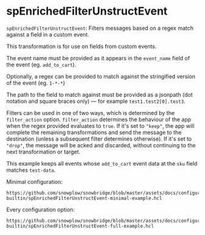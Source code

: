 # spEnrichedFilterUnstructEvent

`spEnrichedFilterUnstructEvent`: Filters messages based on a regex match against a field in a custom event.

This transformation is for use on fields from custom events.

The event name must be provided as it appears in the `event_name` field of the event (eg. `add_to_cart`). 

Optionally, a regex can be provided to match against the stringified version of the event (eg. `1-*-*`)

The path to the field to match against must be provided as a jsonpath (dot notation and square braces only) — for example `test1.test2[0].test3`.

Filters can be used in one of two ways, which is determined by the `filter_action` option. `filter_action` determines the behaviour of the app when the regex provided evaluates to `true`. If it's set to `"keep"`, the app will complete the remaining transformations and send the message to the destination (unless a subsequent filter determines otherwise). If it's set to `"drop"`, the message will be acked and discarded, without continuing to the next transformation or target.

This example keeps all events whose `add_to_cart` event data at the `sku` field matches `test-data`.

Minimal configuration:

```hcl reference
https://github.com/snowplow/snowbridge/blob/master/assets/docs/configuration/transformations/snowplow-builtin/spEnrichedFilterUnstructEvent-minimal-example.hcl
```

Every configuration option:

```hcl reference
https://github.com/snowplow/snowbridge/blob/master/assets/docs/configuration/transformations/snowplow-builtin/spEnrichedFilterUnstructEvent-full-example.hcl
```


